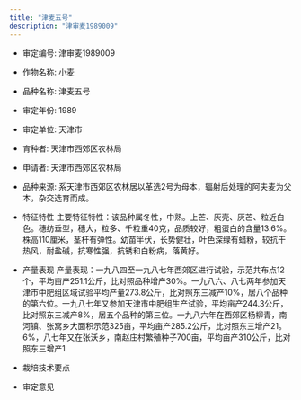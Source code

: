 ```yaml
---
title: "津麦五号"
description: "津审麦1989009"
---
```

* 审定编号:  津审麦1989009

*  作物名称:  小麦

*  品种名称:  津麦五号

*  审定年份:  1989

*  审定单位:  天津市

* 育种者:  天津市西郊区农林局

*  申请者:  天津市西郊区农林局

*  品种来源:  系天津市西郊区农林居以革选2号为母本，辐射后处理的阿夫麦为父本，杂交选育而成。

*  特征特性
主要特征特性：该品种属冬性，中熟。上芒、灰壳、灰芒、粒近白色。穗纺垂型，穗大，粒多、千粒重40克，品质较好，粗蛋白的含量13.6%。株高110厘米，茎杆有弹性。幼苗半伏，长势健壮，叶色深绿有蜡粉，较抗干热风，耐盐碱，抗寒性强，抗锈和白粉病，落黄好。

*  产量表现
产量表现：一九八四至一九八七年西郊区进行试验，示范共布点12个，平均亩产251.1公斤，比对照品种增产30%。一九八六、八七两年参加天津市中肥组区域试验平均产量273.8公斤，比对照东三减产10%，居八个品种的第六位。一九八七年又参加天津市中肥组生产试验，平均亩产244.3公斤，比对照东三减产8%，居五个品种的第三位。一九八六年在西郊区杨柳青，南河镇、张窝乡大面积示范325亩，平均亩产285.2公斤，比对照东三增产21。6%，八七年又在张沃乡，南赵庄村繁殖种子700亩，平均亩产310公斤，比对照东三增产1

*  栽培技术要点


*  审定意见

